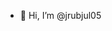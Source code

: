 - 👋 Hi, I’m @jrubjul05


<!---
jrubjul05/jrubjul05 is a ✨ special ✨ repository because its `README.md` (this file) appears on your GitHub profile.
You can click the Preview link to take a look at your changes.
--->
